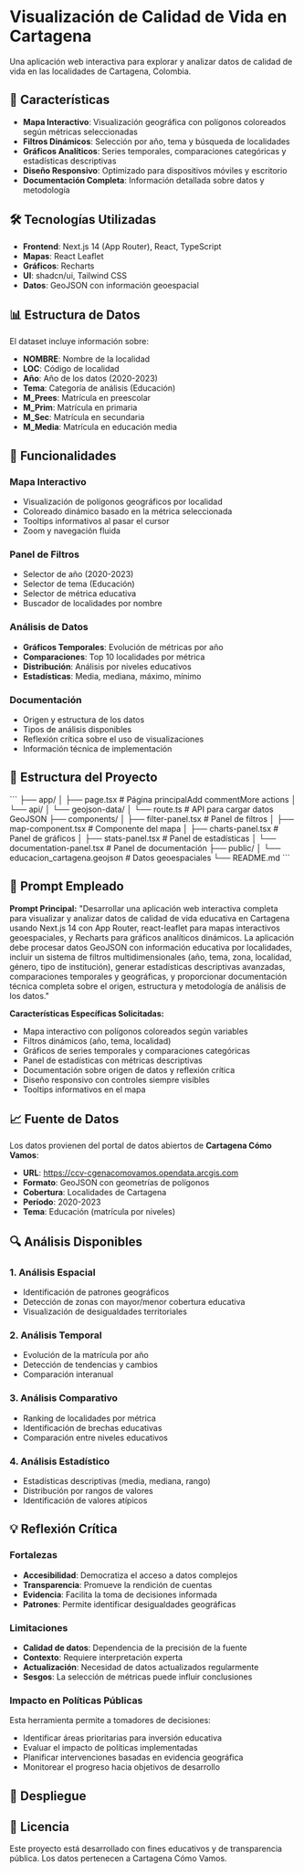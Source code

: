 # Visualización de Calidad de Vida en Cartagena

Una aplicación web interactiva para explorar y analizar datos de calidad de vida en las localidades de Cartagena, Colombia.

## 🚀 Características

- **Mapa Interactivo**: Visualización geográfica con polígonos coloreados según métricas seleccionadas
- **Filtros Dinámicos**: Selección por año, tema y búsqueda de localidades
- **Gráficos Analíticos**: Series temporales, comparaciones categóricas y estadísticas descriptivas
- **Diseño Responsivo**: Optimizado para dispositivos móviles y escritorio
- **Documentación Completa**: Información detallada sobre datos y metodología

## 🛠️ Tecnologías Utilizadas

- **Frontend**: Next.js 14 (App Router), React, TypeScript
- **Mapas**: React Leaflet
- **Gráficos**: Recharts
- **UI**: shadcn/ui, Tailwind CSS
- **Datos**: GeoJSON con información geoespacial

## 📊 Estructura de Datos

El dataset incluye información sobre:
- **NOMBRE**: Nombre de la localidad
- **LOC**: Código de localidad
- **Año**: Año de los datos (2020-2023)
- **Tema**: Categoría de análisis (Educación)
- **M_Prees**: Matrícula en preescolar
- **M_Prim**: Matrícula en primaria
- **M_Sec**: Matrícula en secundaria
- **M_Media**: Matrícula en educación media

## 🎯 Funcionalidades

### Mapa Interactivo
- Visualización de polígonos geográficos por localidad
- Coloreado dinámico basado en la métrica seleccionada
- Tooltips informativos al pasar el cursor
- Zoom y navegación fluida

### Panel de Filtros
- Selector de año (2020-2023)
- Selector de tema (Educación)
- Selector de métrica educativa
- Buscador de localidades por nombre

### Análisis de Datos
- **Gráficos Temporales**: Evolución de métricas por año
- **Comparaciones**: Top 10 localidades por métrica
- **Distribución**: Análisis por niveles educativos
- **Estadísticas**: Media, mediana, máximo, mínimo

### Documentación
- Origen y estructura de los datos
- Tipos de análisis disponibles
- Reflexión crítica sobre el uso de visualizaciones
- Información técnica de implementación


## 📁 Estructura del Proyecto

\`\`\`
├── app/
│   ├── page.tsx                 # Página principalAdd commentMore actions
│   └── api/
│       └── geojson-data/
│           └── route.ts         # API para cargar datos GeoJSON
├── components/
│   ├── filter-panel.tsx        # Panel de filtros
│   ├── map-component.tsx       # Componente del mapa
│   ├── charts-panel.tsx        # Panel de gráficos
│   ├── stats-panel.tsx         # Panel de estadísticas
│   └── documentation-panel.tsx # Panel de documentación
├── public/
│   └── educacion_cartagena.geojson # Datos geoespaciales
└── README.md
\`\`\`



## 🎨 Prompt Empleado

**Prompt Principal:**
"Desarrollar una aplicación web interactiva completa para visualizar y analizar datos de calidad de vida educativa en Cartagena usando Next.js 14 con App Router, react-leaflet para mapas interactivos geoespaciales, y Recharts para gráficos analíticos dinámicos. La aplicación debe procesar datos GeoJSON con información educativa por localidades, incluir un sistema de filtros multidimensionales (año, tema, zona, localidad, género, tipo de institución), generar estadísticas descriptivas avanzadas, comparaciones temporales y geográficas, y proporcionar documentación técnica completa sobre el origen, estructura y metodología de análisis de los datos."


**Características Específicas Solicitadas:**
- Mapa interactivo con polígonos coloreados según variables
- Filtros dinámicos (año, tema, localidad)
- Gráficos de series temporales y comparaciones categóricas
- Panel de estadísticas con métricas descriptivas
- Documentación sobre origen de datos y reflexión crítica
- Diseño responsivo con controles siempre visibles
- Tooltips informativos en el mapa

## 📈 Fuente de Datos

Los datos provienen del portal de datos abiertos de **Cartagena Cómo Vamos**:
- **URL**: https://ccv-cgenacomovamos.opendata.arcgis.com
- **Formato**: GeoJSON con geometrías de polígonos
- **Cobertura**: Localidades de Cartagena
- **Período**: 2020-2023
- **Tema**: Educación (matrícula por niveles)

## 🔍 Análisis Disponibles

### 1. Análisis Espacial
- Identificación de patrones geográficos
- Detección de zonas con mayor/menor cobertura educativa
- Visualización de desigualdades territoriales

### 2. Análisis Temporal
- Evolución de la matrícula por año
- Detección de tendencias y cambios
- Comparación interanual

### 3. Análisis Comparativo
- Ranking de localidades por métrica
- Identificación de brechas educativas
- Comparación entre niveles educativos

### 4. Análisis Estadístico
- Estadísticas descriptivas (media, mediana, rango)
- Distribución por rangos de valores
- Identificación de valores atípicos

## 💡 Reflexión Crítica

### Fortalezas
- **Accesibilidad**: Democratiza el acceso a datos complejos
- **Transparencia**: Promueve la rendición de cuentas
- **Evidencia**: Facilita la toma de decisiones informada
- **Patrones**: Permite identificar desigualdades geográficas

### Limitaciones
- **Calidad de datos**: Dependencia de la precisión de la fuente
- **Contexto**: Requiere interpretación experta
- **Actualización**: Necesidad de datos actualizados regularmente
- **Sesgos**: La selección de métricas puede influir conclusiones

### Impacto en Políticas Públicas
Esta herramienta permite a tomadores de decisiones:
- Identificar áreas prioritarias para inversión educativa
- Evaluar el impacto de políticas implementadas
- Planificar intervenciones basadas en evidencia geográfica
- Monitorear el progreso hacia objetivos de desarrollo

## 🚀 Despliegue


## 📝 Licencia

Este proyecto está desarrollado con fines educativos y de transparencia pública. Los datos pertenecen a Cartagena Cómo Vamos.
